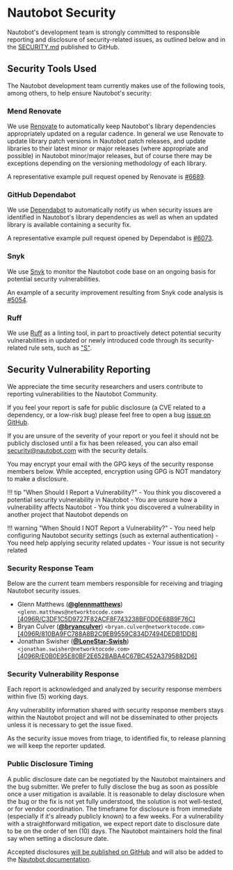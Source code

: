 # Nautobot Security

Nautobot's development team is strongly committed to responsible reporting and disclosure of security-related issues, as outlined below and in the [SECURITY.md](https://github.com/nautobot/nautobot/blob/main/SECURITY.md) published to GitHub.

## Security Tools Used

The Nautobot development team currently makes use of the following tools, among others, to help ensure Nautobot's security:

### Mend Renovate

We use [Renovate](https://docs.renovatebot.com/) to automatically keep Nautobot's library dependencies appropriately updated on a regular cadence. In general we use Renovate to update library patch versions in Nautobot patch releases, and update libraries to their latest minor or major releases (where appropriate and possible) in Nautobot minor/major releases, but of course there may be exceptions depending on the versioning methodology of each library.

A representative example pull request opened by Renovate is [#6689](https://github.com/nautobot/nautobot/pull/6689).

### GitHub Dependabot

We use [Dependabot](https://docs.github.com/en/code-security/dependabot) to automatically notify us when security issues are identified in Nautobot's library dependencies as well as when an updated library is available containing a security fix.

A representative example pull request opened by Dependabot is [#6073](https://github.com/nautobot/nautobot/pull/6073).

### Snyk

We use [Snyk](https://snyk.io/) to monitor the Nautobot code base on an ongoing basis for potential security vulnerabilities.

An example of a security improvement resulting from Snyk code analysis is [#5054](https://github.com/nautobot/nautobot/pull/5054).

### Ruff

We use [Ruff](https://docs.astral.sh/ruff/) as a linting tool, in part to proactively detect potential security vulnerabilities in updated or newly introduced code through its security-related rule sets, such as ["S"](https://docs.astral.sh/ruff/rules/#flake8-bandit-s).

## Security Vulnerability Reporting

We appreciate the time security researchers and users contribute to reporting vulnerabilities to the Nautobot Community.

If you feel your report is safe for public disclosure (a CVE related to a dependency, or a low-risk bug) please feel free to open a bug [issue on GitHub](https://github.com/nautobot/nautobot/issues/new/choose).

If you are unsure of the severity of your report or you feel it should not be publicly disclosed until a fix has been released, you can also email [security@nautobot.com](mailto:security@nautobot.com) with the security details.

You may encrypt your email with the GPG keys of the security response members below. While accepted, encryption using GPG is NOT mandatory to make a disclosure.

!!! tip "When Should I Report a Vulnerability?"
    - You think you discovered a potential security vulnerability in Nautobot
    - You are unsure how a vulnerability affects Nautobot
    - You think you discovered a vulnerability in another project that Nautobot depends on

!!! warning "When Should I NOT Report a Vulnerability?"
    - You need help configuring Nautobot security settings (such as external authentication)
    - You need help applying security related updates
    - Your issue is not security related

### Security Response Team

Below are the current team members responsible for receiving and triaging Nautobot security issues.

- Glenn Matthews (**[@glennmatthews](https://github.com/glennmatthews)**) `<glenn.matthews@networktocode.com>` [[4096R/C3DF1C5D9727F82ACF8F743238BF0D0E68B9F76C]](https://keybase.io/glennmatthews/pgp_keys.asc)
- Bryan Culver (**[@bryanculver](https://github.com/bryanculver)**) `<bryan.culver@networktocode.com>` [[4096R/810BA9FC788A8B2C9EB9559C834D7494DEDB1DD8]](https://keybase.io/bryanculver/pgp_keys.asc)
- Jonathan Swisher (**[@LoneStar-Swish](https://github.com/LoneStar-Swish)**) `<jonathan.swisher@networktocode.com>` [[4096R/E0B0E95E80BF2E652BABA4C67BC452A3795882D6]](https://keybase.io/jswisher/pgp_keys.asc)

### Security Vulnerability Response

Each report is acknowledged and analyzed by security response members within five (5) working days.

Any vulnerability information shared with security response members stays within the Nautobot project and will not be disseminated to other projects unless it is necessary to get the issue fixed.

As the security issue moves from triage, to identified fix, to release planning we will keep the reporter updated.

### Public Disclosure Timing

A public disclosure date can be negotiated by the Nautobot maintainers and the bug submitter. We prefer to fully disclose the bug as soon as possible once a user mitigation is available. It is reasonable to delay disclosure when the bug or the fix is not yet fully understood, the solution is not well-tested, or for vendor coordination. The timeframe for disclosure is from immediate (especially if it's already publicly known) to a few weeks. For a vulnerability with a straightforward mitigation, we expect report date to disclosure date to be on the order of ten (10) days. The Nautobot maintainers hold the final say when setting a disclosure date.

Accepted disclosures [will be published on GitHub](https://github.com/nautobot/nautobot/security/advisories?state=published) and will also be added to the [Nautobot documentation](notices.md).
